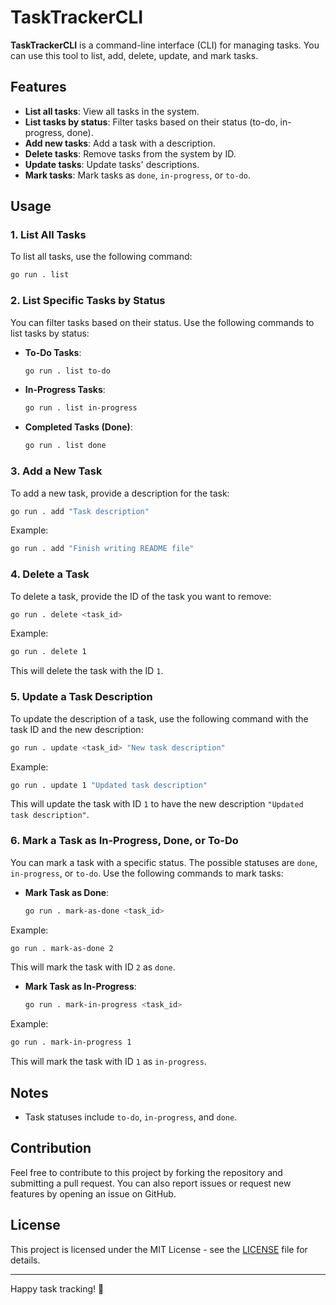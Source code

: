 # TaskTrackerCLI

**TaskTrackerCLI** is a command-line interface (CLI) for managing tasks. You can use this tool to list, add, delete, update, and mark tasks.

## Features

- **List all tasks**: View all tasks in the system.
- **List tasks by status**: Filter tasks based on their status (to-do, in-progress, done).
- **Add new tasks**: Add a task with a description.
- **Delete tasks**: Remove tasks from the system by ID.
- **Update tasks**: Update tasks' descriptions.
- **Mark tasks**: Mark tasks as `done`, `in-progress`, or `to-do`.

## Usage

### 1. **List All Tasks**

To list all tasks, use the following command:
```bash
go run . list
```

### 2. **List Specific Tasks by Status**

You can filter tasks based on their status. Use the following commands to list tasks by status:

- **To-Do Tasks**:
  ```bash
  go run . list to-do
  ```

- **In-Progress Tasks**:
  ```bash
  go run . list in-progress
  ```

- **Completed Tasks (Done)**:
  ```bash
  go run . list done
  ```

### 3. **Add a New Task**

To add a new task, provide a description for the task:
```bash
go run . add "Task description"
```

Example:
```bash
go run . add "Finish writing README file"
```

### 4. **Delete a Task**

To delete a task, provide the ID of the task you want to remove:
```bash
go run . delete <task_id>
```

Example:
```bash
go run . delete 1
```

This will delete the task with the ID `1`.

### 5. **Update a Task Description**

To update the description of a task, use the following command with the task ID and the new description:
```bash
go run . update <task_id> "New task description"
```

Example:
```bash
go run . update 1 "Updated task description"
```

This will update the task with ID `1` to have the new description `"Updated task description"`.

### 6. **Mark a Task as In-Progress, Done, or To-Do**

You can mark a task with a specific status. The possible statuses are `done`, `in-progress`, or `to-do`. Use the following commands to mark tasks:

- **Mark Task as Done**:
  ```bash
  go run . mark-as-done <task_id>
  ```

Example:
```bash
go run . mark-as-done 2
```

This will mark the task with ID `2` as `done`.

- **Mark Task as In-Progress**:
  ```bash
  go run . mark-in-progress <task_id>
  ```

Example:
```bash
go run . mark-in-progress 1
```

This will mark the task with ID `1` as `in-progress`.

## Notes
- Task statuses include `to-do`, `in-progress`, and `done`.

## Contribution

Feel free to contribute to this project by forking the repository and submitting a pull request. You can also report issues or request new features by opening an issue on GitHub.

## License

This project is licensed under the MIT License - see the [LICENSE](LICENSE) file for details.

---

Happy task tracking! 🎉
